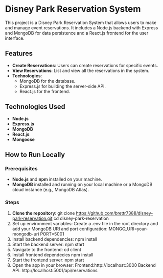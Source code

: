 # Disney Park Reservation System

This project is a Disney Park Reservation System that allows users to make and manage event reservations. It includes a Node.js backend with Express and MongoDB for data persistence and a React.js frontend for the user interface.

## Features
- **Create Reservations**: Users can create reservations for specific events.
- **View Reservations**: List and view all the reservations in the system.
- **Technologies**:
  - MongoDB for the database.
  - Express.js for building the server-side API.
  - React.js for the frontend.

## Technologies Used
- **Node.js**
- **Express.js**
- **MongoDB**
- **React.js**
- **Mongoose**

## How to Run Locally

### Prerequisites
- **Node.js** and **npm** installed on your machine.
- **MongoDB** installed and running on your local machine or a MongoDB cloud instance (e.g., MongoDB Atlas).

### Steps
1. **Clone the repository**:
   git clone https://github.com/brettr7388/disney-park-reservation.git
   cd disney-park-reservation
2. Set up environment variables:
   Create a .env file in the root directory and add your MongoDB URI and port configuration:
    MONGO_URI=your-mongodb-uri
    PORT=5001
3. Install backend dependencies:
   npm install
4. Start the backend server:
   npm start
5. Navigate to the frontend:
   cd client
6. Install frontend dependecies
   npm install
7. Start the frontend server:
   npm start
8. Open the app in your browser:
    Frontend:http://localhost:3000
    Backend API: http://localhost:5001/api/reservations


   




